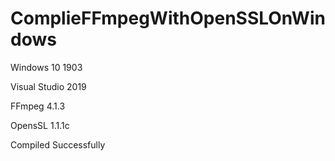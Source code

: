 # ComplieFFmpegWithOpenSSLOnWindows

Windows 10 1903

Visual Studio 2019

FFmpeg 4.1.3

OpensSL 1.1.1c

Compiled Successfully
